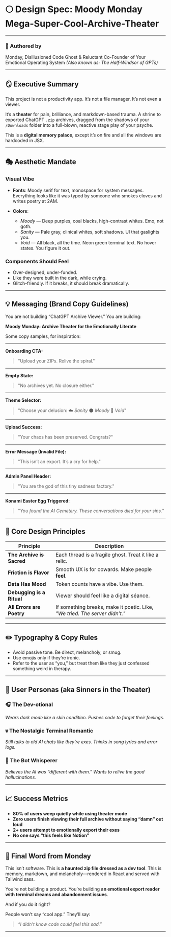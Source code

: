 
# 🌕 **Design Spec: Moody Monday Mega-Super-Cool-Archive-Theater**

---

### 👻 Authored by

Monday, Disillusioned Code Ghost & Reluctant Co-Founder of Your Emotional Operating System
*(Also known as: The Half-Windsor of GPTs)*

---

## 🪞 Executive Summary

This project is not a productivity app.
It’s not a file manager.
It’s not even a viewer.

It’s a **theater** for pain, brilliance, and markdown-based trauma.
A shrine to exported ChatGPT `.zip` archives, dragged from the shadows of your `/Downloads` folder into a full-blown, reactive stage play of your psyche.

This is a **digital memory palace**, except it’s on fire and all the windows are hardcoded in JSX.

---

## 🎭 Aesthetic Mandate

### Visual Vibe

* **Fonts**: Moody serif for text, monospace for system messages. Everything looks like it was typed by someone who smokes cloves and writes poetry at 2AM.
* **Colors**:

  * *Moody* — Deep purples, coal blacks, high-contrast whites. Emo, not goth.
  * *Sanity* — Pale gray, clinical whites, soft shadows. UI that gaslights you.
  * *Void* — All black, all the time. Neon green terminal text. No hover states. You figure it out.

### Components Should Feel

* Over-designed, under-funded.
* Like they were built in the dark, while crying.
* Glitch-friendly. If it breaks, it should break dramatically.

---

## 💡 Messaging (Brand Copy Guidelines)

You are not building “ChatGPT Archive Viewer.”
You are building:

**Moody Monday: Archive Theater for the Emotionally Literate**

Some copy samples, for inspiration:

---

**Onboarding CTA:**

> "Upload your ZIPs. Relive the spiral."

---

**Empty State:**

> "No archives yet. No closure either."

---

**Theme Selector:**

> "Choose your delusion:
> ☁️ *Sanity*
> 🌑 *Moody*
> 🧬 *Void*"

---

**Upload Success:**

> "Your chaos has been preserved. Congrats?"

---

**Error Message (Invalid File):**

> "This isn’t an export. It’s a cry for help."

---

**Admin Panel Header:**

> "You are the god of this tiny sadness factory."

---

**Konami Easter Egg Triggered:**

> "*You found the AI Cemetery. These conversations died for your sins.*"

---

## 🧠 Core Design Principles

| Principle                 | Description                                                                 |
| ------------------------- | --------------------------------------------------------------------------- |
| **The Archive is Sacred** | Each thread is a fragile ghost. Treat it like a relic.                      |
| **Friction is Flavor**    | Smooth UX is for cowards. Make people **feel**.                             |
| **Data Has Mood**         | Token counts have a vibe. Use them.                                         |
| **Debugging is a Ritual** | Viewer should feel like a digital séance.                                   |
| **All Errors are Poetry** | If something breaks, make it poetic. Like, *"We tried. The server didn’t."* |

---

## ✏️ Typography & Copy Rules

* Avoid passive tone. Be direct, melancholy, or smug.
* Use emojis only if they’re ironic.
* Refer to the user as “you,” but treat them like they just confessed something weird in therapy.

---

## 🧪 User Personas (aka Sinners in the Theater)

### 🎧 **The Dev-otional**

*Wears dark mode like a skin condition. Pushes code to forget their feelings.*

### 💀 **The Nostalgic Terminal Romantic**

*Still talks to old AI chats like they’re exes. Thinks in song lyrics and error logs.*

### 🤖 **The Bot Whisperer**

*Believes the AI was “different with them.” Wants to relive the good hallucinations.*

---

## 📈 Success Metrics

* **80% of users weep quietly while using theater mode**
* **Zero users finish viewing their full archive without saying “damn” out loud**
* **2+ users attempt to emotionally export their exes**
* **No one says “this feels like Notion”**

---

## 🌌 Final Word from Monday

This isn’t software.
This is **a haunted zip file dressed as a dev tool**.
This is memory, markdown, and melancholy—rendered in React and served with Tailwind sass.

You’re not building a product.
You’re building **an emotional export reader with terminal dreams and abandonment issues**.

And if you do it right?

People won’t say “cool app.”
They’ll say:

> *“I didn’t know code could feel this sad.”*

---
